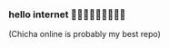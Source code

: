 ### hello internet 👋🔭🔭🔭🔭🔭🔭🔭🔭

(Chicha online is probably my best repo) 

<!--
**MrCyclopede/MrCyclopede** is a ✨ _special_ ✨ repository because its `README.md` (this file) appears on your GitHub profile.

Here are some ideas to get you started:

- 
- 🌱 
- 👯 .
- 🤔 I’m looking for help with ...
- 💬 Ask me about ...
- 📫 How to reach me: ...
- 😄 Pronouns: ...
- ⚡ Fun fact: ...
-->
